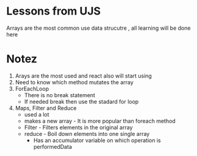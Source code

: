 # Lessons from UJS

Arrays are the most common use data strucutre , all learning will be done here

# Notez

1. Arays are the most used and react also will start using
2. Need to know which method mutates the array
3. ForEachLoop
   - There is no break statement
   - If needed break then use the stadard for loop
4. Maps, Filter and Reduce
   - used a lot
   - makes a new array - It is more popular than foreach method
   - Filter - Filters elements in the original array
   - reduce - Boil down elements into one single array
     - Has an accumulator variable on which operation is performedData
